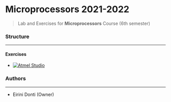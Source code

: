 # Microprocessors 2021-2022
> Lab and Exercises for **Microprocessors** Course (6th semester)

### Structure
---
#### Exercises

- [![Atmel Studio](https://img.shields.io/badge/Atmel%20Studio-red)](https://www.microchip.com/en-us/tools-resources/develop/microchip-studio)

### Authors
---

- Eirini Donti (Owner)

<!-- ### License
--- -->

